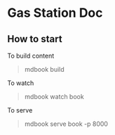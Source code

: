 # Gas Station Doc

## How to start

To build content

> mdbook build

To watch
> mdbook watch book

To serve
> mdbook serve book -p 8000
